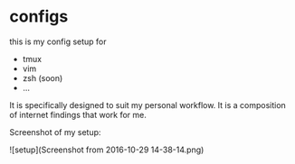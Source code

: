 # configs

this is my config setup for
- tmux
- vim
- zsh (soon)
- ...

It is specifically designed to suit my personal workflow.
It is a composition of internet findings that work for me.


Screenshot of my setup:

![setup](Screenshot from 2016-10-29 14-38-14.png)
